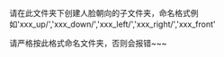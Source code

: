 请在此文件夹下创建人脸朝向的子文件夹，命名格式例如'xxx_up/','xxx_down/','xxx_left/','xxx_right/','xxx_front'

请严格按此格式命名文件夹，否则会报错~~~
